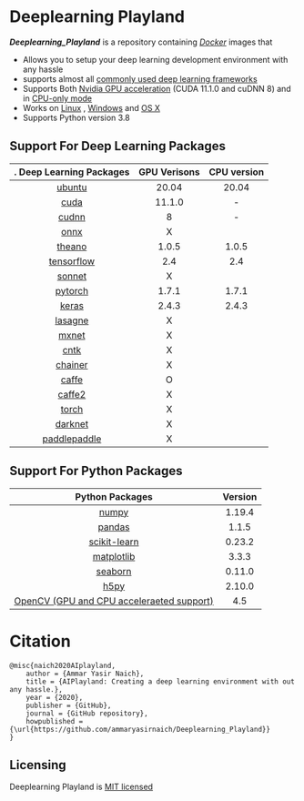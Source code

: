 # Deeplearning Playland
***Deeplearning_Playland*** is a repository containing  [*Docker*](http://www.docker.com/) images that
- Allows you to setup your deep learning development environment with any hassle
- supports almost all [commonly used deep learning frameworks](#Available-tags)
- Supports Both [Nvidia GPU acceleration](#GPU) (CUDA 11.1.0 and cuDNN 8) and   in [CPU-only mode](#GPU)
- Works on [Linux](#) , [Windows](#)  and [OS X](#)
-  Supports Python version 3.8



## Support For Deep Learning Packages 


. Deep Learning Packages                              | GPU Verisons         | CPU version|
:------------------------------------------------: | :------------------: | :------------------:  | 
 [ubuntu](https://www.ubuntu.com)                  | 20.04                |       20.04           |
 [cuda](https://developer.nvidia.com/cuda-zone)    | 11.1.0               |        -              |
 [cudnn](https://developer.nvidia.com/cudnn)       | 8                    |        -              |
 [onnx](https://onnx.ai)                           | X                    |                       |
 [theano](http://deeplearning.net/software/theano) | 1.0.5                |1.0.5                  |                       
 [tensorflow](http://www.tensorflow.org)           | 2.4                  | 2.4                   |                        
 [sonnet](https://github.com/deepmind/sonnet)      | X                    |                        |
 [pytorch](http://pytorch.org)                     | 1.7.1                |        1.7.1           |                        
 [keras](https://keras.io)                         | 2.4.3                |              2.4.3     |                        
 [lasagne](http://lasagne.readthedocs.io)          | X                    |                        |
 [mxnet](http://mxnet.incubator.apache.org)        | X                    |                        |
 [cntk](http://cntk.ai)                            | X                    |                        |
 [chainer](https://chainer.org)                    | X                    |                        |
 [caffe](http://caffe.berkeleyvision.org)          | O                    |                        |
 [caffe2](https://caffe2.ai)                       | X                    |                       |
 [torch](http://torch.ch/)                         | X                    |                       |
 [darknet](https://pjreddie.com/darknet/)          | X                    |                       |
 [paddlepaddle](https://www.paddlepaddle.org.cn/)  | X                    |                       |


## Support For Python Packages 

 Python Packages       |  Version |
:---------------------: | :------: |
[numpy]()                  | 1.19.4 
[pandas]()                | 1.1.5
[scikit-learn]()           | 0.23.2
[matplotlib]()             | 3.3.3
[seaborn]()                |  0.11.0
[h5py]()                   |  2.10.0
[OpenCV (GPU and CPU acceleraeted support)]()                 |  4.5




# Citation
```
@misc{naich2020AIplayland,
    author = {Ammar Yasir Naich},
    title = {AIPlayland: Creating a deep learning environment with out any hassle.},
    year = {2020},
    publisher = {GitHub},
    journal = {GitHub repository},
    howpublished = {\url{https://github.com/ammaryasirnaich/Deeplearning_Playland}}
}
```

## Licensing
Deeplearning Playland is [MIT licensed]()
